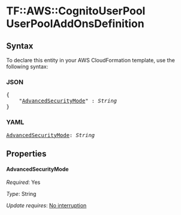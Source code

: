 # TF::AWS::CognitoUserPool UserPoolAddOnsDefinition

## Syntax

To declare this entity in your AWS CloudFormation template, use the following syntax:

### JSON

<pre>
{
    "<a href="#advancedsecuritymode" title="AdvancedSecurityMode">AdvancedSecurityMode</a>" : <i>String</i>
}
</pre>

### YAML

<pre>
<a href="#advancedsecuritymode" title="AdvancedSecurityMode">AdvancedSecurityMode</a>: <i>String</i>
</pre>

## Properties

#### AdvancedSecurityMode

_Required_: Yes

_Type_: String

_Update requires_: [No interruption](https://docs.aws.amazon.com/AWSCloudFormation/latest/UserGuide/using-cfn-updating-stacks-update-behaviors.html#update-no-interrupt)

